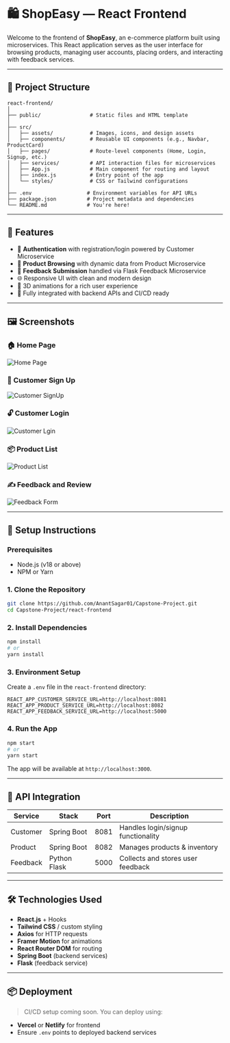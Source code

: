 # 🛍️ ShopEasy — React Frontend

Welcome to the frontend of **ShopEasy**, an e-commerce platform built using microservices. This React application serves as the user interface for browsing products, managing user accounts, placing orders, and interacting with feedback services.

---

## 📁 Project Structure

```
react-frontend/
│
├── public/                # Static files and HTML template
│
├── src/
│   ├── assets/            # Images, icons, and design assets
│   ├── components/        # Reusable UI components (e.g., Navbar, ProductCard)
│   ├── pages/             # Route-level components (Home, Login, Signup, etc.)
│   ├── services/          # API interaction files for microservices
│   ├── App.js             # Main component for routing and layout
│   ├── index.js           # Entry point of the app
│   └── styles/            # CSS or Tailwind configurations
│
├── .env                  # Environment variables for API URLs
├── package.json          # Project metadata and dependencies
└── README.md             # You're here!
```

---

## 🚀 Features

- 🔐 **Authentication** with registration/login powered by Customer Microservice
- 🛒 **Product Browsing** with dynamic data from Product Microservice
- 💬 **Feedback Submission** handled via Flask Feedback Microservice
- 🌐 Responsive UI with clean and modern design
- 🎨 3D animations for a rich user experience
- 🔄 Fully integrated with backend APIs and CI/CD ready

---

## 🖼️ Screenshots


### 🏠 Home Page

![Home Page](https://github.com/user-attachments/assets/c45fd053-7e6f-4b8e-ad43-5c1d233d9f40)


### 👥 Customer Sign Up

![Customer SignUp](https://github.com/user-attachments/assets/8cf83398-1efd-429b-bbf8-3f792c097f6e)


### 🔓 Customer Login

![Customer Lgin](https://github.com/user-attachments/assets/2c437d15-68ef-44c4-b062-36685e4e18be)


### 📦 Product List

![Product List](https://github.com/user-attachments/assets/f22943a1-fecc-4add-bc5d-70b5b9df87af)


### ✍️ Feedback and Review

![Feedback Form](https://github.com/user-attachments/assets/3ae7eba7-93fd-4e9d-834d-3249c2921962)

---

## 🔧 Setup Instructions

### Prerequisites

- Node.js (v18 or above)
- NPM or Yarn

### 1. Clone the Repository

```bash
git clone https://github.com/AnantSagar01/Capstone-Project.git
cd Capstone-Project/react-frontend
```

### 2. Install Dependencies

```bash
npm install
# or
yarn install
```

### 3. Environment Setup

Create a `.env` file in the `react-frontend` directory:

```env
REACT_APP_CUSTOMER_SERVICE_URL=http://localhost:8081
REACT_APP_PRODUCT_SERVICE_URL=http://localhost:8082
REACT_APP_FEEDBACK_SERVICE_URL=http://localhost:5000
```

### 4. Run the App

```bash
npm start
# or
yarn start
```

The app will be available at `http://localhost:3000`.

---

## 🔗 API Integration

| Service         | Stack         | Port  | Description                        |
|----------------|---------------|-------|------------------------------------|
| Customer       | Spring Boot   | 8081  | Handles login/signup functionality |
| Product        | Spring Boot   | 8082  | Manages products & inventory       |
| Feedback       | Python Flask  | 5000  | Collects and stores user feedback  |

---

## 🛠️ Technologies Used

- **React.js** + Hooks
- **Tailwind CSS** / custom styling
- **Axios** for HTTP requests
- **Framer Motion** for animations
- **React Router DOM** for routing
- **Spring Boot** (backend services)
- **Flask** (feedback service)

---

## 📦 Deployment

> CI/CD setup coming soon. You can deploy using:

- **Vercel** or **Netlify** for frontend
- Ensure `.env` points to deployed backend services
